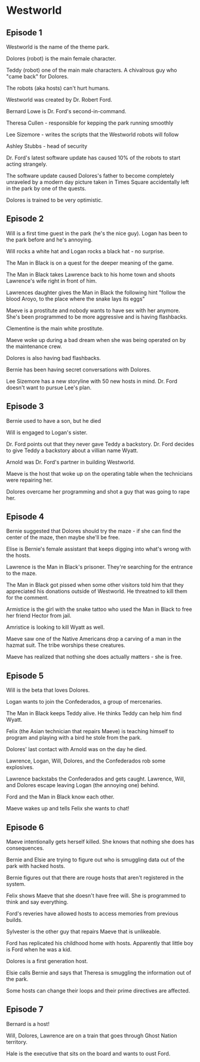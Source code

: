 # Westworld

## Episode 1

Westworld is the name of the theme park.

Dolores (robot) is the main female character.

Teddy (robot) one of the main male characters.  A chivalrous guy who "came back" for Dolores.

The robots (aka hosts) can't hurt humans.

Westworld was created by Dr. Robert Ford.

Bernard Lowe is Dr. Ford's second-in-command.

Theresa Cullen - responsible for kepping the park running smoothly

Lee Sizemore - writes the scripts that the Westworld robots will follow

Ashley Stubbs - head of security

Dr. Ford's latest software update has caused 10% of the robots to start acting strangely.

The software update caused Dolores's father to become completely unraveled by a modern day picture taken in Times Square accidentally left in the park by one of the quests.

Dolores is trained to be very optimistic.

## Episode 2

Will is a first time guest in the park (he's the nice guy).  Logan has been to the park before and he's annoying.

Will rocks a white hat and Logan rocks a black hat - no surprise.

The Man in Black is on a quest for the deeper meaning of the game.

The Man in Black takes Lawrence back to his home town and shoots Lawrence's wife right in front of him.

Lawrences daughter gives the Man in Black the following hint "follow the blood Aroyo, to the place where the snake lays its eggs"

Maeve is a prostitute and nobody wants to have sex with her anymore.  She's been programmed to be more aggressive and is having flashbacks.

Clementine is the main white prostitute.

Maeve woke up during a bad dream when she was being operated on by the maintenance crew.

Dolores is also having bad flashbacks.

Bernie has been having secret conversations with Dolores.

Lee Sizemore has a new storyline with 50 new hosts in mind.  Dr. Ford doesn't want to pursue Lee's plan.

## Episode 3

Bernie used to have a son, but he died

Will is engaged to Logan's sister.

Dr. Ford points out that they never gave Teddy a backstory.  Dr. Ford decides to give Teddy a backstory about a villian name Wyatt.

Arnold was Dr. Ford's partner in building Westworld.

Maeve is the host that woke up on the operating table when the technicians were repairing her.

Dolores overcame her programming and shot a guy that was going to rape her.

## Episode 4

Bernie suggested that Dolores should try the maze - if she can find the center of the maze, then maybe she'll be free.

Elise is Bernie's female assistant that keeps digging into what's wrong with the hosts.

Lawrence is the Man in Black's prisoner.  They're searching for the entrance to the maze.

The Man in Black got pissed when some other visitors told him that they appreciated his donations outside of Westworld.  He threatned to kill them for the comment.

Armistice is the girl with the snake tattoo who used the Man in Black to free her friend Hector from jail.

Amristice is looking to kill Wyatt as well.

Maeve saw one of the Native Americans drop a carving of a man in the hazmat suit.  The tribe worships these creatures.

Maeve has realized that nothing she does actually matters - she is free.


## Episode 5

Will is the beta that loves Dolores.

Logan wants to join the Confederados, a group of mercenaries.

The Man in Black keeps Teddy alive.  He thinks Teddy can help him find Wyatt.

Felix (the Asian technician that repairs Maeve) is teaching himself to program and playing with a bird he stole from the park.

Dolores' last contact with Arnold was on the day he died.

Lawrence, Logan, Will, Dolores, and the Confederados rob some explosives.

Lawrence backstabs the Confederados and gets caught.  Lawrence, Will, and Dolores escape leaving Logan (the annoying one) behind.

Ford and the Man in Black know each other.

Maeve wakes up and tells Felix she wants to chat!



## Episode 6

Maeve intentionally gets herself killed.  She knows that nothing she does has consequences.

Bernie and Elsie are trying to figure out who is smuggling data out of the park with hacked hosts.

Bernie figures out that there are rouge hosts that aren't registered in the system.

Felix shows Maeve that she doesn't have free will.  She is programmed to think and say everything.

Ford's reveries have allowed hosts to access memories from previous builds.

Sylvester is the other guy that repairs Maeve that is unlikeable.

Ford has replicated his childhood home with hosts.  Apparently that little boy is Ford when he was a kid.

Dolores is a first generation host.

Elsie calls Bernie and says that Theresa is smuggling the information out of the park.

Some hosts can change their loops and their prime directives are affected.


## Episode 7

Bernard is a host!

Will, Dolores, Lawrence are on a train that goes through Ghost Nation territory.

Hale is the executive that sits on the board and wants to oust Ford.



